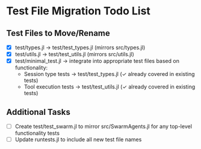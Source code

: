 # Test File Migration Todo List

## Test Files to Move/Rename
- [x] test/types.jl -> test/test_types.jl (mirrors src/types.jl)
- [x] test/utils.jl -> test/test_utils.jl (mirrors src/utils.jl)
- [x] test/minimal_test.jl -> integrate into appropriate test files based on functionality:
  - Session type tests -> test/test_types.jl (✓ already covered in existing tests)
  - Tool execution tests -> test/test_utils.jl (✓ already covered in existing tests)

## Additional Tasks
- [ ] Create test/test_swarm.jl to mirror src/SwarmAgents.jl for any top-level functionality tests
- [ ] Update runtests.jl to include all new test file names
